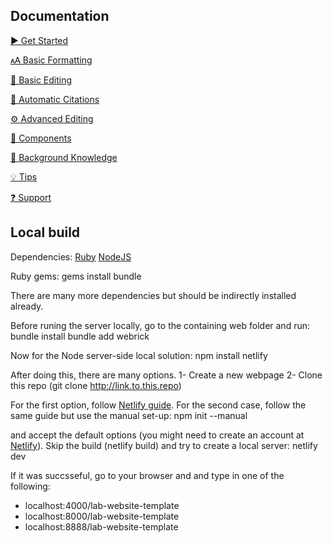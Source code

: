 
## Documentation

[▶️ Get Started](https://github.com/greenelab/lab-website-template/wiki/Get-Started)

[🗚 Basic Formatting](https://github.com/greenelab/lab-website-template/wiki/Basic-Formatting)

[📝 Basic Editing](https://github.com/greenelab/lab-website-template/wiki/Basic-Editing)

[🤖 Automatic Citations](https://github.com/greenelab/lab-website-template/wiki/Automatic-Citations)

[⚙️ Advanced Editing](https://github.com/greenelab/lab-website-template/wiki/Advanced-Editing)

[🧱 Components](https://github.com/greenelab/lab-website-template/wiki/Components)

[🧠 Background Knowledge](https://github.com/greenelab/lab-website-template/wiki/Background-Knowledge)

[💡 Tips](https://github.com/greenelab/lab-website-template/wiki/Tips)

[❓ Support](https://github.com/greenelab/lab-website-template/wiki/Support)


## Local build

Dependencies:
  [Ruby](https://www.ruby-lang.org/pt/downloads/)
  [NodeJS](https://nodejs.org/en/)

Ruby gems:
  gems install bundle

There are many more dependencies but should be indirectly installed already.

Before runing the server locally, go to the containing web folder and run:
  bundle install
  bundle add webrick

Now for the Node server-side local solution:
  npm install netlify

After doing this, there are many options.
  1- Create a new webpage
  2- Clone this repo (git clone http://link.to.this.repo)

For the first option, follow [Netlify guide](https://docs.netlify.com/cli/get-started/). For the second case, follow the same guide but use the manual set-up:
  npm init --manual

and accept the default options (you might need to create an account at [Netlify](https://app.netlify.com)). Skip the build (netlify build) and try to create a local server:
  netlify dev

If it was succsseful, go to your browser and and type in one of the following:
  - localhost:4000/lab-website-template
  - localhost:8000/lab-website-template
  - localhost:8888/lab-website-template
